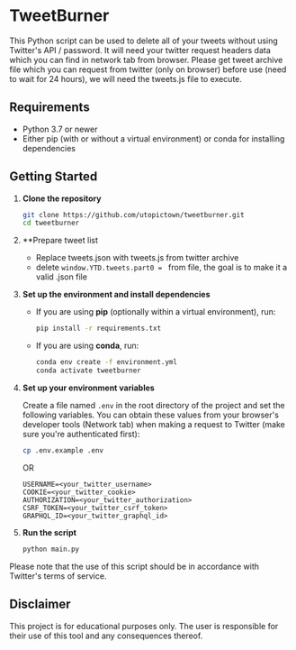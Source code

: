 # TweetBurner

This Python script can be used to delete all of your tweets without using Twitter's API / password. It will need your twitter request headers data which you can find in network tab from browser. Please get tweet archive file which you can request from twitter (only on browser) before use (need to wait for 24 hours), we will need the tweets.js file to execute.

## Requirements

- Python 3.7 or newer
- Either pip (with or without a virtual environment) or conda for installing dependencies

## Getting Started

1. **Clone the repository**

    ```sh
    git clone https://github.com/utopictown/tweetburner.git
    cd tweetburner
    ```
2. **Prepare tweet list
   - Replace tweets.json with tweets.js from twitter archive
   - delete `window.YTD.tweets.part0 = ` from file, the goal is to make it a valid .json file

3. **Set up the environment and install dependencies**

   - If you are using **pip** (optionally within a virtual environment), run:

        ```sh
        pip install -r requirements.txt
        ```

    - If you are using **conda**, run:

        ```sh
        conda env create -f environment.yml
        conda activate tweetburner
        ```

4. **Set up your environment variables**

    Create a file named `.env` in the root directory of the project and set the following variables. You can obtain these values from your browser's developer tools (Network tab) when making a request to Twitter (make sure you're authenticated first):

    ```sh
    cp .env.example .env
    ```

    OR

    ```env
    USERNAME=<your_twitter_username>
    COOKIE=<your_twitter_cookie>
    AUTHORIZATION=<your_twitter_authorization>
    CSRF_TOKEN=<your_twitter_csrf_token>
    GRAPHQL_ID=<your_twitter_graphql_id>
    ```

5. **Run the script**

    ```sh
    python main.py
    ```

Please note that the use of this script should be in accordance with Twitter's terms of service.

## Disclaimer

This project is for educational purposes only. The user is responsible for their use of this tool and any consequences thereof. 

